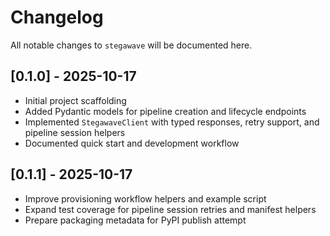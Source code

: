 # Changelog

All notable changes to `stegawave` will be documented here.

## [0.1.0] - 2025-10-17

- Initial project scaffolding
- Added Pydantic models for pipeline creation and lifecycle endpoints
- Implemented `StegawaveClient` with typed responses, retry support, and pipeline session helpers
- Documented quick start and development workflow

## [0.1.1] - 2025-10-17

- Improve provisioning workflow helpers and example script
- Expand test coverage for pipeline session retries and manifest helpers
- Prepare packaging metadata for PyPI publish attempt
